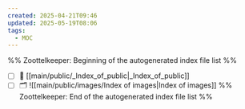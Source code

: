 ```yaml
---
created: 2025-04-21T09:46
updated: 2025-05-19T08:06
tags:
  - MOC
---
```

%% Zoottelkeeper: Beginning of the autogenerated index file list  %%
- [ ] 📄 [[main/public/_Index_of_public|_Index_of_public]]
- [ ] 🗂️ ![[main/public/images/Index of images|Index of images]]
%% Zoottelkeeper: End of the autogenerated index file list  %%
